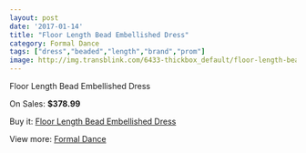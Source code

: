```yaml
---
layout: post
date: '2017-01-14'
title: "Floor Length Bead Embellished Dress"
category: Formal Dance
tags: ["dress","beaded","length","brand","prom"]
image: http://img.transblink.com/6433-thickbox_default/floor-length-bead-embellished-dress.jpg
---
```

Floor Length Bead Embellished Dress

On Sales: **$378.99**
<a href="https://www.transblink.com/en/formal-dance/2075-floor-length-bead-embellished-dress.html"><amp-img layout="responsive" width="600" height="600" src="//img.transblink.com/6433-thickbox_default/floor-length-bead-embellished-dress.jpg" alt="Floor Length Bead Embellished Dress 0" /></a>
<a href="https://www.transblink.com/en/formal-dance/2075-floor-length-bead-embellished-dress.html"><amp-img layout="responsive" width="600" height="600" src="//img.transblink.com/6435-thickbox_default/floor-length-bead-embellished-dress.jpg" alt="Floor Length Bead Embellished Dress 1" /></a>
<a href="https://www.transblink.com/en/formal-dance/2075-floor-length-bead-embellished-dress.html"><amp-img layout="responsive" width="600" height="600" src="//img.transblink.com/6434-thickbox_default/floor-length-bead-embellished-dress.jpg" alt="Floor Length Bead Embellished Dress 2" /></a>

Buy it: [Floor Length Bead Embellished Dress](https://www.transblink.com/en/formal-dance/2075-floor-length-bead-embellished-dress.html "Floor Length Bead Embellished Dress")

View more: [Formal Dance](https://www.transblink.com/en/6-formal-dance "Formal Dance")